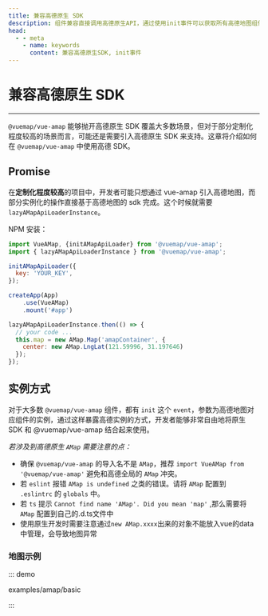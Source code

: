 ```yaml
---
title: 兼容高德原生 SDK
description: 组件兼容直接调用高德原生API，通过使用init事件可以获取所有高德地图组件实例
head:
  - - meta
    - name: keywords
      content: 兼容高德原生SDK, init事件
---
```


# 兼容高德原生 SDK

---

`@vuemap/vue-amap` 能够抛开高德原生 SDK 覆盖大多数场景，但对于部分定制化程度较高的场景而言，可能还是需要引入高德原生 SDK 来支持。这章将介绍如何在 `@vuemap/vue-amap` 中使用高德 SDK。


## Promise

在**定制化程度较高**的项目中，开发者可能只想通过 vue-amap 引入高德地图，而部分实例化的操作直接基于高德地图的 sdk 完成。这个时候就需要 `lazyAMapApiLoaderInstance`。

NPM 安装：

```javascript
import VueAMap, {initAMapApiLoader} from '@vuemap/vue-amap';
import { lazyAMapApiLoaderInstance } from '@vuemap/vue-amap';

initAMapApiLoader({
  key: 'YOUR_KEY',
});

createApp(App)
    .use(VueAMap)
    .mount('#app')

lazyAMapApiLoaderInstance.then(() => {
  // your code ...
  this.map = new AMap.Map('amapContainer', {
    center: new AMap.LngLat(121.59996, 31.197646)
  });
});
```

## 实例方式

对于大多数 `@vuemap/vue-amap` 组件，都有 `init` 这个 `event`，参数为高德地图对应组件的实例，通过这样暴露高德实例的方式，开发者能够非常自由地将原生 SDK 和 @vuemap/vue-amap 结合起来使用。


*若涉及到高德原生 `AMap` 需要注意的点：*

* 确保 `@vuemap/vue-amap` 的导入名不是 `AMap`，推荐 `import VueAMap from '@vuemap/vue-amap'` 避免和高德全局的 `AMap` 冲突。
* 若 `eslint` 报错 `AMap is undefined` 之类的错误。请将 `AMap` 配置到 `.eslintrc` 的 `globals` 中。
* 若 `ts` 提示 `Cannot find name 'AMap'. Did you mean 'map'` ,那么需要将 `AMap` 配置到自己的.d.ts文件中
* 使用原生开发时需要注意通过`new AMap.xxxx`出来的对象不能放入vue的data中管理，会导致地图异常

### 地图示例
::: demo

examples/amap/basic

:::
